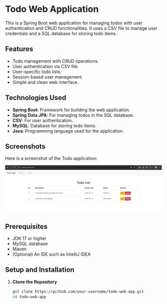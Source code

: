 # Todo Web Application

This is a Spring Boot web application for managing todos with user authentication and CRUD functionalities. 
It uses a CSV file to manage user credentials and a SQL database for storing todo items.

## Features

- Todo management with CRUD operations.
- User authentication via CSV file.
- User-specific todo lists.
- Session-based user management.
- Simple and clean web interface.

## Technologies Used

- **Spring Boot**: Framework for building the web application.
- **Spring Data JPA**: For managing todos in the SQL database.
- **CSV**: For user authentication.
- **MySQL**: Database for storing todo items.
- **Java**: Programming language used for the application.

## Screenshots

Here is a screenshot of the Todo application:

![Todo Application Screenshot](src/main/resources/assets/project-img.png)

## Prerequisites

- JDK 17 or higher
- MySQL database
- Maven
- (Optional) An IDE such as IntelliJ IDEA

## Setup and Installation

1. **Clone the Repository**

   ```bash
   git clone https://github.com/your-username/todo-web-app.git
   cd todo-web-app
